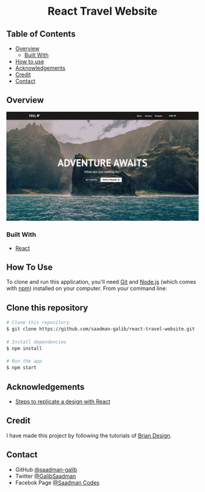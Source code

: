 <h1 align="center">React Travel Website</h1>

## Table of Contents

- [Overview](#overview)
  - [Built With](#built-with)
- [How to use](#how-to-use)
- [Acknowledgements](#acknowledgements)
- [Credit](#credit)
- [Contact](#contact)

## Overview

![screenshot](./public/images/README.png)



### Built With

- [React](#built-with)

## How To Use

To clone and run this application, you'll need [Git](https://git-scm.com) and [Node.js](https://nodejs.org/en/download/) (which comes with [npm](http://npmjs.com)) installed on your computer. From your command line:
## Clone this repository
```bash
# Clone this repository
$ git clone https://github.com/saadman-galib/react-travel-website.git

# Install dependencies
$ npm install

# Run the app
$ npm start
```


## Acknowledgements

- [Steps to replicate a design with React](#acknowledgements)

## Credit
I have made this project by following the tutorials of [Brian Design](https://www.youtube.com/channel/UCsKsymTY_4BYR-wytLjex7A).

## Contact

- GitHub [@saadman-galib](https://www.github.com/saadman-galib)
- Twitter [@GalibSaadman](https://www.twitter.com/GalibSaadman)
- Facebok Page [@Saadman Codes](https://www.facebook.com/saadman.codes/)